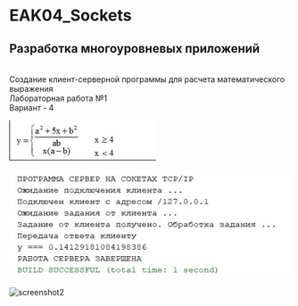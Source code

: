 # EAK04_Sockets
## Разработка многоуровневых приложений
<br/>Создание клиент-серверной программы для расчета математического выражения
<br/>Лабораторная работа №1
<br/>Вариант - 4

![primer](primer.PNG)

![screenshot1](screenshot1.png)

![screenshot2](screenshot2.png)
